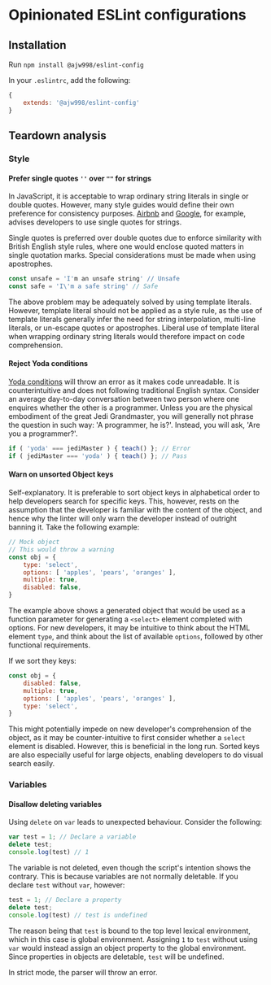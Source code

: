 # Opinionated ESLint configurations

## Installation

Run `npm install @ajw998/eslint-config`

In your `.eslintrc`, add the following:

```js
{ 
    extends: '@ajw998/eslint-config'
}
```

## Teardown analysis 

### Style 

#### Prefer single quotes `''` over `""` for strings

In JavaScript, it is acceptable to wrap ordinary string literals in single or
double quotes. However, many style guides would define their own preference for
consistency purposes. [Airbnb](https://github.com/airbnb/javascript#strings--quotes) and
[Google](https://google.github.io/styleguide/jsguide.html), for example,
advises developers to use single quotes for strings.

Single quotes is preferred over double quotes due to enforce similarity with
British English style rules, where one would enclose quoted matters in single
quotation marks. Special considerations must be made when using apostrophes.

```js
const unsafe = 'I'm an unsafe string' // Unsafe
const safe = 'I\'m a safe string' // Safe
```

The above problem may be adequately solved by using template literals. However,
template literal should not be applied as a style rule, as the use of template
literals generally infer the need for string interpolation, multi-line literals,
or un-escape quotes or apostrophes. Liberal use of template literal when
wrapping ordinary string literals would therefore impact on code comprehension.

#### Reject Yoda conditions

[Yoda conditions](https://en.wikipedia.org/wiki/Yoda_conditions) will throw an
error as it makes code unreadable. It is counterintuitive and does not
following traditional English syntax. Consider an average day-to-day
conversation between two person where one enquires whether the other is a
programmer. Unless you are the physical embodiment of the great Jedi
Grandmaster, you will generally not phrase the question in such way: 'A
programmer, he is?'. Instead, you will ask, 'Are you a programmer?'.

```js
if ( 'yoda' === jediMaster ) { teach() }; // Error 
if ( jediMaster === 'yoda' ) { teach() }; // Pass
```

#### Warn on unsorted Object keys

Self-explanatory. It is preferable to sort object keys in alphabetical order to
help developers search for specific keys. This, however, rests on the
assumption that the developer is familiar with the content of the object, and
hence why the linter will only warn the developer instead of outright banning
it. Take the following example:

```js
// Mock object
// This would throw a warning
const obj = { 
    type: 'select',
    options: [ 'apples', 'pears', 'oranges' ],
    multiple: true,
    disabled: false,
}
```

The example above shows a generated object that would be used as a function
parameter for generating a `<select>` element completed with options.
For new developers, it may be intuitive to think about the HTML element
`type`, and think about the list of available `options`, followed by other
functional requirements. 

If we sort they keys:

```js
const obj = { 
    disabled: false,
    multiple: true,
    options: [ 'apples', 'pears', 'oranges' ],
    type: 'select',
}
```

This might potentially impede on new developer's comprehension of the object,
as it may be counter-intuitive to first consider whether a `select` element is
disabled. However, this is beneficial in the long run. Sorted keys are also
especially useful for large objects, enabling developers to do visual search
easily. 

### Variables

#### Disallow deleting variables

Using `delete` on `var` leads to unexpected behaviour. Consider the following:

```js
var test = 1; // Declare a variable
delete test;
console.log(test) // 1
```
The variable is not deleted, even though the script's intention shows the
contrary. This is because variables are not normally deletable.  If you declare
`test` without `var`, however:

```js
test = 1; // Declare a property
delete test;
console.log(test) // test is undefined
```

The reason being that `test` is bound to the top level lexical environment,
which in this case is global environment. Assigning `1` to `test` without using
`var` would instead assign an object property to the global environment. Since
properties in objects are deletable, `test` will be undefined.

In strict mode, the parser will throw an error.

